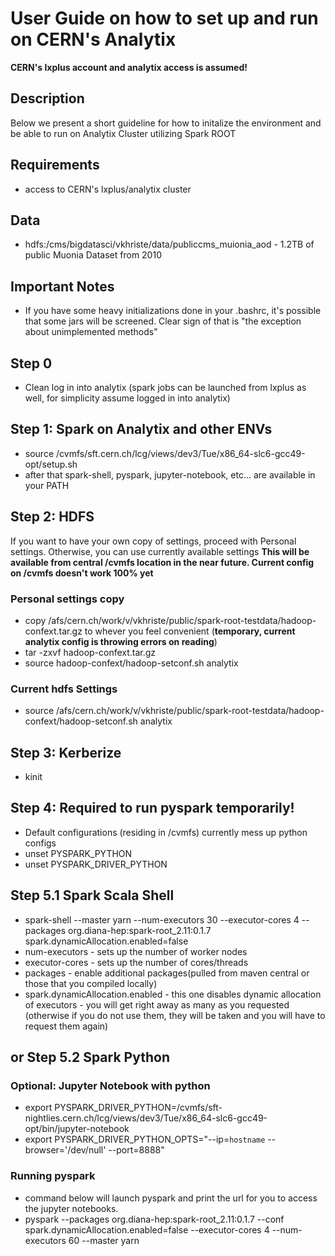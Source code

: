 # User Guide on how to set up and run on CERN's Analytix

**CERN's lxplus account and analytix access is assumed!**

## Description
Below we present a short guideline for how to initalize the environment and 
be able to run on Analytix Cluster utilizing Spark ROOT

## Requirements
- access to CERN's lxplus/analytix cluster

## Data
- hdfs:/cms/bigdatasci/vkhriste/data/publiccms\_muionia\_aod - 1.2TB of public Muonia Dataset from 2010

## Important Notes
- If you have some heavy initializations done in your .bashrc, it's possible that some jars will be screened. Clear sign of that is "the exception about unimplemented methods" 

## Step 0
- Clean log in into analytix (spark jobs can be launched from lxplus as well, for simplicity assume logged in into analytix)

## Step 1: Spark on Analytix and other ENVs
- source /cvmfs/sft.cern.ch/lcg/views/dev3/Tue/x86\_64-slc6-gcc49-opt/setup.sh
- after that spark-shell, pyspark, jupyter-notebook, etc... are available in your PATH

## Step 2: HDFS
If you want to have your own copy of settings, proceed with Personal settings.
Otherwise, you can use currently available settings
**This will be available from central /cvmfs location in the near future. Current config on /cvmfs doesn't work 100% yet**

### Personal settings copy
- copy /afs/cern.ch/work/v/vkhriste/public/spark-root-testdata/hadoop-confext.tar.gz to whever you feel convenient (**temporary, current analytix config is throwing errors on reading**)
- tar -zxvf hadoop-confext.tar.gz
- source hadoop-confext/hadoop-setconf.sh analytix

### Current hdfs Settings
- source /afs/cern.ch/work/v/vkhriste/public/spark-root-testdata/hadoop-confext/hadoop-setconf.sh analytix

## Step 3: Kerberize
- kinit

## Step 4: **Required to run pyspark temporarily!**
- Default configurations (residing in /cvmfs) currently mess up python configs
- unset PYSPARK\_PYTHON
- unset PYSPARK\_DRIVER\_PYTHON

## Step 5.1 Spark Scala Shell
- spark-shell --master yarn --num-executors 30 --executor-cores 4 --packages org.diana-hep:spark-root\_2.11:0.1.7 spark.dynamicAllocation.enabled=false
- num-executors - sets up the number of worker nodes
- executor-cores - sets up the number of cores/threads
- packages - enable additional packages(pulled from maven central or those that you compiled locally)
- spark.dynamicAllocation.enabled - this one disables dynamic allocation of executors - you will get right away as many as you requested (otherwise if you do not use them, they will be taken and you will have to request them again)

## or Step 5.2 Spark Python
### Optional: Jupyter Notebook with python
- export PYSPARK\_DRIVER\_PYTHON=/cvmfs/sft-nightlies.cern.ch/lcg/views/dev3/Tue/x86\_64-slc6-gcc49-opt/bin/jupyter-notebook
- export PYSPARK\_DRIVER\_PYTHON\_OPTS="--ip=`hostname` --browser='/dev/null' --port=8888"

### Running pyspark
- command below will launch pyspark and print the url for you to access the jupyter notebooks.
- pyspark --packages org.diana-hep:spark-root\_2.11:0.1.7 --conf spark.dynamicAllocation.enabled=false --executor-cores 4 --num-executors 60 --master yarn
